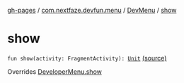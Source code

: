 [gh-pages](../../index.md) / [com.nextfaze.devfun.menu](../index.md) / [DevMenu](index.md) / [show](./show.md)

# show

`fun show(activity: FragmentActivity): `[`Unit`](https://kotlinlang.org/api/latest/jvm/stdlib/kotlin/-unit/index.html) [(source)](https://github.com/NextFaze/dev-fun/tree/master/devfun-menu/src/main/java/com/nextfaze/devfun/menu/DeveloperMenu.kt#L155)

Overrides [DeveloperMenu.show](../-developer-menu/show.md)

